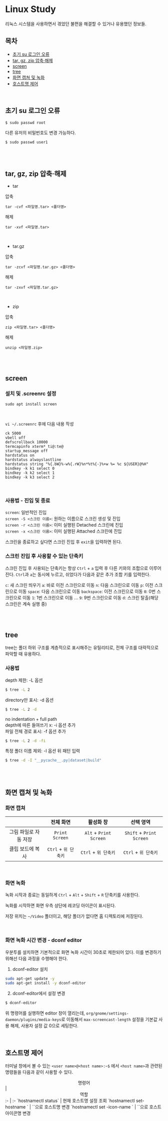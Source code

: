 # Linux Study

<p>리눅스 시스템을 사용하면서 겪었던 불편을 해결할 수 있거나 유용했던 정보들.</p>

## 목차
<p>

- [초기 su 로그인 오류](#초기-su-로그인-오류)
- [tar, gz, zip 압축·해제](#tar-gz-zip-압축·해제)
- [screen](#screen)
- [tree](#tree)
- [화면 캡쳐 및 녹화](#화면-캡쳐-및-녹화)
- [호스트명 제어](#-호스트명-제어)
</p>

<br>

## 초기 su 로그인 오류
<p>

```
$ sudo passwd root
```
</p>
<p>

다른 유저의 비밀번호도 변경 가능하다.
```
$ sudo passwd user1
```
</p>

<br><br>

## tar, gz, zip 압축·해제
<p>

- tar
</p>
<p>

압축
```
tar -cvf <파일명.tar> <폴더명>
```
</p>
<p>

해제
```
tar -xvf <파일명.tar>
```
</p>
<br>
<p>

- tar.gz
</p>
<p>

압축
```
tar -zcvf <파일명.tar.gz> <폴더명>
```
</p>
<p>

해제
```
tar -zxvf <파일명.tar.gz>
```
</p>
<br>
<p>

- zip
</p>
<p>

압축
```
zip <파일명.tar> <폴더명>
```
</p>
<p>

해제
```
unzip <파일명.zip>
```
</p>

<br><br>

## screen
<p>

### 설치 및 .screenrc 설정
```
sudo apt install screen
```
</p>

<br>

<p>

`vi ~/.screenrc` 후에 다음 내용 작성
```
ck 5000
vbell off
defscrollback 10000
termcapinfo xterm* ti@:te@
startup_message off
hardstatus on
hardstatus alwayslastline
hardstatus string "%{.bW}%-w%{.rW}%n*%t%{-}%+w %= %c ${USER}@%H"
bindkey -k k1 select 0
bindkey -k k2 select 1
bindkey -k k3 select 2
```
</p>

<br>

### 사용법 - 진입 및 종료
<p>

`screen`: 일반적인 진입<br>
`screen -S <스크린 이름>`: 원하는 이름으로 스크린 생성 및 진입<br>
`screen -r <스크린 이름>`: 이미 실행된 Detached 스크린에 진입<br>
`screen -x <스크린 이름>`: 이미 실행된 Attached 스크린에 진입<br>
</p>
<p>

스크린을 종료하고 싶다면 스크린 진입 후 `exit`을 입력하면 된다.
</p>

### 스크린 진입 후 사용할 수 있는 단축키
<p>

스크린 진입 후 사용되는 단축키는 항상 `Ctrl` + `a` 입력 후 다른 키와의 조합으로 이루어진다. `Ctrl`과 `a`는 동시에 누르고, 쉬었다가 다음과 같은 추가 조합 키를 입력한다.</p>
<p>

`c`: 새 스크린 띄우기
`a`: 바로 이전 스크린으로 이동
`n`: 다음 스크린으로 이동
`p`: 이전 스크린으로 이동
`space`: 다음 스크린으로 이동
`backspace`: 이전 스크린으로 이동
`0`: 0번 스크린으로 이동
`1`: 1번 스크린으로 이동
...
`9`: 9번 스크린으로 이동
`d`: 스크린 탈출(해당 스크린은 계속 실행 중)

</p>

<br><br>

## tree
<p>tree는 폴더 하위 구조를 계층적으로 표시해주는 유틸리티로, 전체 구조를 대략적으로 파악할 때 유용하다.</p>

### 사용법
<p>

depth 제한: -L 옵션
```bash
$ tree -L 2
```
</p>
<p>

directory만 표시: -d 옵션
```bash
$ tree -L 2 -d
```
</p>
<p>

no indentation + full path<br>
depth에 따른 들여쓰기 x: -i 옵션 추가<br>
파일 전체 경로 표시: -f 옵션 추가
```bash
$ tree -L 2 -d -fi
```
</p>
<p>

특정 폴더 이름 제외: -I 옵션 뒤 패턴 입력
```bash
$ tree -d -I "__pycache__.py|dataset|build"
```
</p>

<br><br>

## 화면 캡쳐 및 녹화

### 화면 캡쳐
<p>

&nbsp;|전체 화면|활성화 창|선택 영역
:-:|:-:|:-:|:-:
그림 파일로 자동 저장|`Print Screen`|`Alt` + `Print Screen`|`Shift` + `Print Screen`
클립 보드에 복사|`Ctrl` + `위 단축키`|`Ctrl` + `위 단축키`|`Ctrl` + `위 단축키`
</p>

<br>

### 화면 녹화
<p>

녹화 시작과 종료는 동일하게 `Ctrl` + `Alt` + `Shift` + `R` 단축키를 사용한다.
</p>
<p>녹화를 시작하면 화면 우측 상단에 레코딩 아이콘이 표시된다.</p>
<p>

저장 위치는 `~/Video` 폴더이고, 해당 폴더가 없다면 홈 디렉토리에 저장된다.</p>

<br>

### 화면 녹화 시간 변경 - dconf editor
<p>우분투를 설치하면 기본적으로 화면 녹화 시간이 30초로 제한되어 있다. 이를 변경하기 위해선 다음 과정을 수행해야 한다.</p>
<p>

1. dconf-editor 설치
```bash
sudo apt-get update -y
sudo apt-get install -y dconf-editor
```

2. dconf-editor에서 설정 변경
```bash
$ dconf-editor
```
위 명령어를 실행하면 editor 창이 열리는데, `org/gnome/settings-daemon/plugins/media-keys`로 이동해서 `max-screencast-length` 설정을 기본값 사용 해제, 사용자 설정 값 0으로 세팅한다.
</p>

<br>

## 호스트명 제어
<p>

터미널 창에서 볼 수 있는 `<user name>@<host name>:~$` 에서 `<host name>`과 관련된 명령들을 다음과 같이 사용할 수 있다.
</p>

<div align='center'>명령어</div> | <div align='center'>역할</div>
:- | :-
`hostnamectl status` | 현재 호스트명 설정 조회
`hostnamectl set-hostname <host name>` | `<host name>`으로 호스트명 변경
`hostnamectl set -icon-name <icon name>` | `<icon name>`으로 호스트 아이콘명 변경
